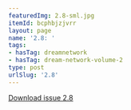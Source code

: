 ```yaml
---
featuredImg: 2.8-sml.jpg
itemId: bcphbjzjvrr
layout: page
name: '2.8: '
tags:
- hasTag: dreamnetwork
- hasTag: dream-network-volume-2
type: post
urlSlug: '2.8'
---
```

<a href="../files/pdfs/Volume_2/2.8-Dream-Network-Bulletin-Vol.2-No.8.pdf" download="">Download issue 2.8</a>